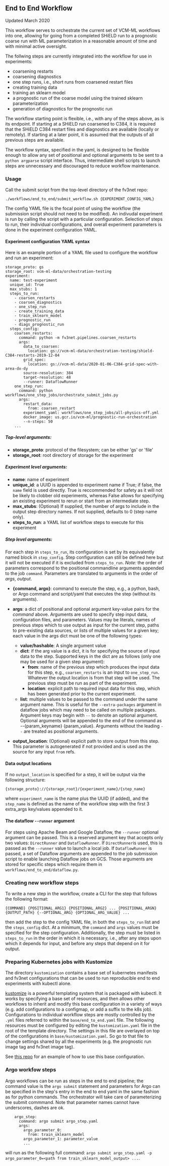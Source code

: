 ## End to End Workflow

Updated March 2020

This workflow serves to orchestrate the current set of VCM-ML workflows into one, 
allowing for going from a completed SHiELD run to a prognostic coarse run with ML
parameterization in a reasonable amount of time and with minimal active oversight.

The follwing steps are currently integrated into the workflow for use in experiments:

- coarsening restarts
- coarsening diagnostics 
- one step runs, i.e., short runs from coarsened restart files
- creating training data
- training an sklearn model
- a prognostic run of the coarse model using the trained sklearn parameterization
- generation of diagnostics for the prognostic run

The workflow starting point is flexible, i.e., with any of the steps above, as is
its endpoint. If starting at a SHiELD run coarsened to C384, it is required that
the SHiELD C384 restart files and diagnostics are available (locally or remotely).
If starting at a later point, it is assumed that the outputs of all previous steps
are available. 

The workflow syntax, specified in the yaml, is designed to be flexible enough to allow
any set of positional and optional arguments to be sent to a `python argparse` script
interface. Thus, intermediate shell scripts to launch steps are unnecessary and 
discouraged to reduce workflow maintenance. 


### Usage

Call the submit script from the top-level directory of the fv3net repo:


`./workflows/end_to_end/submit_workflow.sh {EXPERIMENT_CONFIG_YAML}`

The config YAML file is the focal point of using the workflow (the submission script
should not need to be modified). An indivudal experiment is run by calling the script
with a particular  configuration. Selection of steps to run, their individual 
configurations, and overall experiment parameters is done in the experiment
configuration YAML.


#### Experiment configuration YAML syntax

Here is an example portion of a YAML file used to configure the workflow and run an experiment:

```
storage_proto: gs
storage_root: vcm-ml-data/orchestration-testing
experiment:
  name: test-experiment
  unique_id: True
  max_stubs: 1
  steps_to_run:
    - coarsen_restarts
    - coarsen_diagnostics
    - one_step_run
    - create_training_data
    - train_sklearn_model
    - prognostic_run
    - diags_prognostic_run
  steps_config:
    coarsen_restarts:
      command: python -m fv3net.pipelines.coarsen_restarts
      args:
        data_to_coarsen:
          location: gs://vcm-ml-data/orchestration-testing/shield-C384-restarts-2019-12-04
        grid_spec: 
          location: gs://vcm-ml-data/2020-01-06-C384-grid-spec-with-area-dx-dy
        source-resolution: 384
        target-resolution: 48
        --runner: DataflowRunner
    one_step_run:
      command: python workflows/one_step_jobs/orchestrate_submit_jobs.py
      args:
        restart_data:
          from: coarsen_restart
        experiment_yaml: workflows/one_step_jobs/all-physics-off.yml
        docker_image: us.gcr.io/vcm-ml/prognostic-run-orchestration
        --n-steps: 50
    ...
```

##### Top-level arguments:

- **storage_proto**: protocol of the filesystem; can be either 'gs' or 'file'
- **storage_root**: root directory of storage for the experiment

##### Experiment level arguments:

- **name**: name of experiment
- **unique_id**: a UUID is appended to experiment name if True; if false, the `name` field is used directly. True is reccommended for safety as it will not be likely to clobber old experiments, whereas False allows for specifying an existing experiment to rerun or start from an intermediate step.
- **max_stubs**: (Optional) If supplied, the number of args to include in the output step directory names. If not supplied, defaults to 0 (step name only). 
- **steps_to_run**: a YAML list of workflow steps to execute for this experiment

##### Step level arguments:

For each step in `steps_to_run`, its configuration is set by its equivalently named block in `step_config`. Step configuration can still be defined here but it will not be executed if it is excluded from `steps_to_run`. *Note:* the order of parameters correspond to the positional commandline arguments appended to the job `command`.  Parameters are translated to arguments in the order of _args_, _output_. 

- **{command, argo}**: command to execute the step, e.g., a python, bash, or Argo command and script/yaml that executes the step (without its arguments).
- **args**: a dict of positional and optional argument key-value pairs for the _command_ above. Arguments are used to specify step input data, configuration files, and parameters. Values may be literals, names of previous steps which to use output as input for the current step, paths to pre-existing data sources, or lists of multiple values for a given key; each value in the args dict must be one of the following types:
  - **value/hashable**: A single argument value
  - **dict**: if the arg value is a dict, it is for specifying the source of input data to the step. Supported keys in the dict are as follows (only one may be used for a given step argument):
    - **from**: name of the previous step which produces the input data for this step, e.g., `coarsen_restarts` is an input to `one_step_run`. Whatever the output location is from that step will be used. The previous step must be run as part of the experiment. 
    - **location**: explicit path to required input data for this step, which has been generated prior to the current experiment.
  - **list**: multiple values to be passed to the command under the same argument name. This is useful for the `--extra-packages` argument in dataflow jobs which may need to be called on multiple packages. 
  Argument keys may begin with `--` to denote an optional argument. Optional arguments will be appended to the end of the command as --{param_keyname} {param_value}. Arguments without the leading `--` are treated as positional arguments.

- **output_location**: (Optional) explicit path to store output from this step.  This parameter is autogenerated if not provided and is used as the source for any input `from` refs.  
    

#### Data output locations

If no `output_location` is specified for a step,  it will be output via the following structure:

```{storage_proto}://{storage_root}/{experiment_name}/{step_name}```

where `experiment_name` is the name plus the UUID (if added), and the `step_name` is defined as the name of the workflow step with the first 3 extra_args key/values appended to it.


#### The dataflow `--runner` argument

For steps using Apache Beam and Google Dataflow, the `--runner` optional argument can be passed. This is a reserved argument key that accepts only two values: `DirectRunner` and `DataflowRunner`. If `DirectRunner`is used, this is passed as the `--runner` value to launch a local job. If `DataflowRunner` is passed, a set of Dataflow arguments are appended to the job submission script to enable launching Dataflow jobs on GCS. Those arguments are stored for specific steps which require them in `workflows/end_to_end/dataflow.py`. 


### Creating new workflow steps

To write a new step in the workflow, create a CLI for the step that follows the following format:

```{COMMAND} {POSITIONAL_ARG1} {POSITIONAL_ARG2} ... {POSITIONAL_ARGN} {OUTPUT_PATH} {--OPTIONAL_ARG} {OPTIONAL_ARG_VALUE} ...```

then add the step to the config YAML file, in both the `steps_to_run` list and the `steps_config` dict. At a minimum, the `command` and `args` values must be specified for the step configuration. Additionally, the step must be listed in `steps_to_run` in the order in which it is necessary, i.e., after any steps upon which it depends for input, and before any steps that depend on it for output. 

### Preparing Kubernetes jobs with Kustomize

The directory `kustomization` contains a base set of kubernetes manifests and
fv3net configurations that can be used to run reproducible end to end
experiments with kubectl alone. 

[kustomize] is a powerful templating system that is packaged with kubectl. It
works by specifying a base set of resources,
and then allows other workflows to inherit and modify this base configuration
in a variety of ways (e.g. add configurations to a configmap, or add a suffix
to the k8s job). Configurations to individual workflow steps are mostly
controlled by the `.yml` files referred to within the `base/end_to_end.yaml`
file. The following resources must be configured by editing the
`kustomization.yaml` file in the root of the template directory. The settings
in this file are overlayed on top of the configurations in
`base/kustomization.yaml`. So go to that file to change settings shared by
all the experiments (e.g. the prognostic run image tag and fv3net image tag).

See [this repo](https://github.com/VulcanClimateModeling/vcm-workflow-control) for an
example of how to use this base configuration.


[kustomize]: https://kustomize.io/ 


### Argo workfow steps
Argo workflows can be run as steps in the end to end pipeline; the command value is the `argo submit` statement and parameters for Argo can be specified in the step's entry in the end to end yaml in the same fashion as for python commands. The orchestrator will take care of parameterizing the submit commmand.
Note that parameter names cannot have underscores, dashes are ok.
```
    argo_step: 
      command: argo submit argo_step.yaml
      args:
        argo_parameter_0:
          from: train_sklearn_model
        argo_parameter_1: parameter_value
        ...
```
will run as the following full command: `argo submit argo_step.yaml -p argo_parameter_0=<path from train_sklearn_model_output> ...`.

